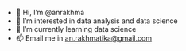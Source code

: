 - 👋 Hi, I’m @anrakhma
- 👀 I’m interested in data analysis and data science
- 🌱 I’m currently learning data science
- 📫 Email me in an.rakhmatika@gmail.com

<!---
anrakhma/anrakhma is a ✨ special ✨ repository because its `README.md` (this file) appears on your GitHub profile.
You can click the Preview link to take a look at your changes.
--->
